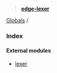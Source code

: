 > **[edge-lexer](README.md)**

[Globals](README.md) /

### Index

#### External modules

* [lexer](modules/lexer.md)